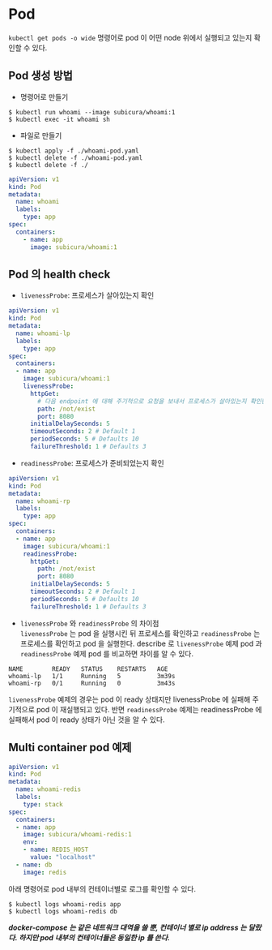 # Pod

```kubectl get pods -o wide``` 명령어로 pod 이 어떤 node 위에서 실행되고 있는지 확인할 수 있다.

## Pod 생성 방법

* 명령어로 만들기

```
$ kubectl run whoami --image subicura/whoami:1 
$ kubectl exec -it whoami sh
```

* 파일로 만들기

```
$ kubectl apply -f ./whoami-pod.yaml
$ kubectl delete -f ./whoami-pod.yaml
$ kubectl delete -f ./
```

```yaml
apiVersion: v1
kind: Pod
metadata:
  name: whoami
  labels:
    type: app
spec:
  containers:
    - name: app
      image: subicura/whoami:1
```

## Pod 의 health check
* ```livenessProbe```: 프로세스가 살아있는지 확인

```yaml
apiVersion: v1
kind: Pod
metadata:
  name: whoami-lp
  labels:
    type: app
spec:
  containers:
  - name: app
    image: subicura/whoami:1
    livenessProbe:
      httpGet:
        # 다음 endpoint 에 대해 주기적으로 요청을 보내서 프로세스가 살아있는지 확인한다
        path: /not/exist
        port: 8080
      initialDelaySeconds: 5
      timeoutSeconds: 2 # Default 1
      periodSeconds: 5 # Defaults 10
      failureThreshold: 1 # Defaults 3
```

* ```readinessProbe```: 프로세스가 준비되었는지 확인

```yaml
apiVersion: v1
kind: Pod
metadata:
  name: whoami-rp
  labels:
    type: app
spec:
  containers:
  - name: app
    image: subicura/whoami:1
    readinessProbe:
      httpGet:
        path: /not/exist
        port: 8080
      initialDelaySeconds: 5
      timeoutSeconds: 2 # Default 1
      periodSeconds: 5 # Defaults 10
      failureThreshold: 1 # Defaults 3
```

* ```livenessProbe``` 와 ```readinessProbe``` 의 차이점  
  ```livenessProbe``` 는 pod 을 실행시킨 뒤 프로세스를 확인하고 ```readinessProbe``` 는 프로세스를 확인하고 pod 을 실행한다.
  describe 로 ```livenessProbe``` 예제 pod 과 ```readinessProbe``` 예제 pod 를 비교하면 차이를 알 수 있다.
```
NAME        READY   STATUS    RESTARTS   AGE
whoami-lp   1/1     Running   5          3m39s
whoami-rp   0/1     Running   0          3m43s
```
```livenessProbe``` 예제의 경우는 pod 이 ready 상태지만 livenessProbe 에 실패해 주기적으로 pod 이 재실행되고 있다. 반면 ```readinessProbe``` 예제는 readinessProbe 에 실패해서 pod 이 ready 상태가 아닌 것을 알 수 있다.

## Multi container pod 예제

```yaml
apiVersion: v1
kind: Pod
metadata:
  name: whoami-redis
  labels:
    type: stack
spec:
  containers:
  - name: app
    image: subicura/whoami-redis:1
    env:
    - name: REDIS_HOST
      value: "localhost"
  - name: db
    image: redis
```

아래 명령어로 pod 내부의 컨테이너별로 로그를 확인할 수 있다.

```
$ kubectl logs whoami-redis app
$ kubectl logs whoami-redis db
```

***docker-compose 는 같은 네트워크 대역을 쓸 뿐, 컨테이너 별로 ip address 는 달랐다. 하지만 pod 내부의 컨테이너들은 동일한 ip 를 쓴다.***